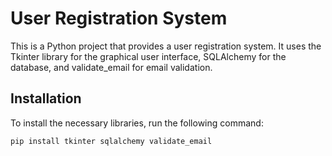 # User Registration System

This is a Python project that provides a user registration system. It uses the Tkinter library for the graphical user interface, SQLAlchemy for the database, and validate_email for email validation.

## Installation

To install the necessary libraries, run the following command:

```bash
pip install tkinter sqlalchemy validate_email
